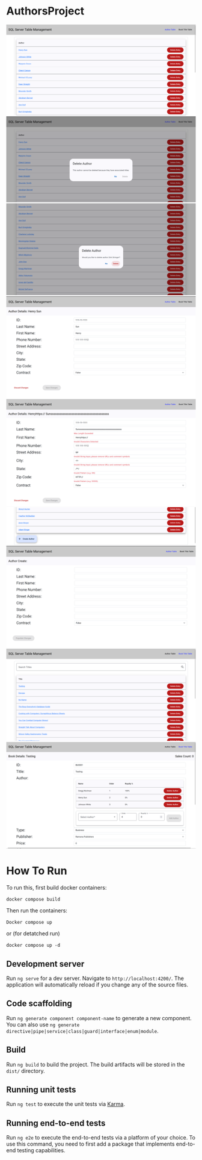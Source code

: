 # AuthorsProject

![Author Table](image.png)
![Delete Author Disabled](image-1.png)
![Delete Author Enabled](image-2.png)
![Author Details](image-3.png)
![Author Details Data Validation](image-4.png)
![Author Create](image-6.png)
![Author Create Details](image-7.png)
![Titles Table](image-5.png)
![Title Details](image-8.png)



# How To Run

To run this, first build docker containers:
```
docker compose build
```

Then run the containers:
```
Docker compose up
```
or (for detatched run)
```
docker compose up -d
```
## Development server

Run `ng serve` for a dev server. Navigate to `http://localhost:4200/`. The application will automatically reload if you change any of the source files.

## Code scaffolding

Run `ng generate component component-name` to generate a new component. You can also use `ng generate directive|pipe|service|class|guard|interface|enum|module`.

## Build

Run `ng build` to build the project. The build artifacts will be stored in the `dist/` directory.

## Running unit tests

Run `ng test` to execute the unit tests via [Karma](https://karma-runner.github.io).

## Running end-to-end tests

Run `ng e2e` to execute the end-to-end tests via a platform of your choice. To use this command, you need to first add a package that implements end-to-end testing capabilities.

